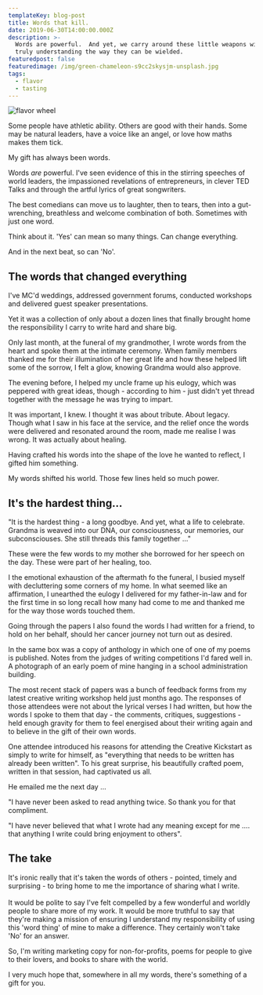 ```yaml
---
templateKey: blog-post
title: Words that kill.
date: 2019-06-30T14:00:00.000Z
description: >-
  Words are powerful.  And yet, we carry around these little weapons without
  truly understanding the way they can be wielded.  
featuredpost: false
featuredimage: /img/green-chameleon-s9cc2skysjm-unsplash.jpg
tags:
  - flavor
  - tasting
---
```

![flavor wheel](/img/flavor_wheel.jpg)

Some people have athletic ability. Others are good with their hands. Some may be natural leaders, have a voice like an angel, or love how maths makes them tick.

My gift has always been words. 

Words _are_ powerful. I've seen evidence of this in the stirring speeches of world leaders, the impassioned revelations of entrepreneurs, in clever TED Talks and through the artful lyrics of great songwriters.

The best comedians can move us to laughter, then to tears, then into a gut-wrenching, breathless and welcome combination of both. Sometimes with just one word.

Think about it. 'Yes' can mean so many things. Can change everything. 

And in the next beat, so can 'No'. 

## The words that changed everything

I've MC'd weddings, addressed government forums, conducted workshops and delivered guest speaker presentations. 

Yet it was a collection of only about a dozen lines that finally brought home the responsibility I carry to write hard and share big.  

Only last month, at the funeral of my grandmother, I wrote words from the heart and spoke them at the intimate ceremony.  When family members thanked me for their illumination of her great life and how these helped lift some of the sorrow, I felt a glow, knowing Grandma would also approve. 

The evening before, I helped my uncle frame up his eulogy, which was peppered with great ideas, though - according to him - just didn't yet thread together with the message he was trying to impart. 

It was important, I knew. I thought it was about tribute. About legacy. Though what I saw in his face at the service, and the relief once the words were delivered and resonated around the room, made me realise I was wrong. It was actually about healing. 

Having crafted his words into the shape of the love he wanted to reflect, I gifted him something.

My words shifted his world. Those few lines held so much power. 



## It's the hardest thing...

"It is the hardest thing - a long goodbye. And yet, what a life to celebrate. Grandma is weaved into our DNA, our consciousness, our memories, our subconsciouses. She still threads this family together ..."

These were the few words to my mother she borrowed for her speech on the day.  These were part of her healing, too.

I the emotional exhaustion of the aftermath fo the funeral, I busied myself with decluttering some corners of my home. In what seemed like an affirmation, I unearthed the eulogy I delivered for my father-in-law and for the first time in so long recall how many had come to me and thanked me for the way those words touched them. 

Going through the papers I also found the words I had written for a friend, to hold on her behalf, should her cancer journey not turn out as desired.  

In the same box was a copy of anthology in which one of one of my poems is published. Notes from the judges of writing competitions I'd fared well in. A photograph of an early poem of mine hanging in a school administration building. 

The most recent stack of papers was a bunch of feedback forms from my latest creative writing workshop held just months ago. The responses of those attendees were not about the lyrical verses I had written, but how the words I spoke to them that day - the comments, critiques, suggestions - held enough gravity for them to feel energised about their writing again and to believe in the gift of their own words. 

One attendee introduced his reasons for attending the Creative Kickstart as simply to write for himself, as "everything that needs to be written has already been written".  To his great surprise, his beautifully crafted poem, written in that session, had captivated us all.  

He emailed me the next day ...

"I have never been asked to read anything twice. So thank you for that compliment. 

"I have never believed that what I wrote had any meaning except for me .... that anything I write could bring enjoyment to others".



## The take

It's ironic really that it's taken the words of others - pointed, timely and surprising - to bring home to me the importance of sharing what I write. \
\
It would be polite to say I've felt compelled by a few wonderful and worldly people to share more of my work.  It would be more truthful to say that they're making a mission of ensuring I understand my responsibility of using this 'word thing' of mine to make a difference. They certainly won't take 'No' for an answer. 

So, I'm writing marketing copy for non-for-profits, poems for people to give to their lovers, and books to share with the world. 

I very much hope that, somewhere in all my words, there's something of a gift for you.
